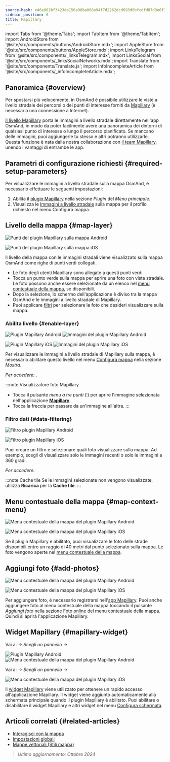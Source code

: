 ```yaml
---
source-hash: e46e862bf3423da156a08ba066e94f7d2262dcd693d6bfcdfd87d3e6f3328253
sidebar_position: 6
title: Mapillary
---
```

import Tabs from '@theme/Tabs';
import TabItem from '@theme/TabItem';
import AndroidStore from '@site/src/components/buttons/AndroidStore.mdx';
import AppleStore from '@site/src/components/buttons/AppleStore.mdx';
import LinksTelegram from '@site/src/components/_linksTelegram.mdx';
import LinksSocial from '@site/src/components/_linksSocialNetworks.mdx';
import Translate from '@site/src/components/Translate.js';
import InfoIncompleteArticle from '@site/src/components/_infoIncompleteArticle.mdx';

## Panoramica {#overview}

Per spostarsi più velocemente, in OsmAnd è possibile utilizzare le viste a livello stradale dei percorsi o dei punti di interesse forniti da [Mapillary](https://www.mapillary.com/) (è necessaria una connessione a Internet).

[Il livello Mapillary](https://www.mapillary.com/) porta le immagini a livello stradale direttamente nell'app OsmAnd, in modo da poter facilmente avere una panoramica dei dintorni di qualsiasi punto di interesse o lungo il percorso pianificato. Se mancano delle immagini, puoi aggiungerle tu stesso e altri potranno utilizzarle. Questa funzione è nata dalla nostra collaborazione con [il team Mapillary](https://www.mapillary.com/about), unendo i vantaggi di entrambe le app.

## Parametri di configurazione richiesti {#required-setup-parameters}

Per visualizzare le immagini a livello stradale sulla mappa OsmAnd, è necessario effettuare le seguenti impostazioni:

1. Abilita il [plugin Mapillary](../plugins/#enable--disable) nella sezione *Plugin* del *Menu principale*.
2. Visualizza le [Immagini a livello stradale](#enable-layer) sulla mappa per il profilo richiesto nel menu Configura mappa.

## Livello della mappa {#map-layer}

<Tabs groupId="operating-systems" queryString="current-os">

<TabItem value="android" label="Android">

![Punti del plugin Mapillary sulla mappa Android](@site/static/img/plugins/mapillary/mapillary_plugin_points_android.png)

</TabItem>

<TabItem value="ios" label="iOS">

![Punti del plugin Mapillary sulla mappa iOS](@site/static/img/plugins/mapillary/mapillary_plugin_points_ios.png)

</TabItem>

</Tabs>

Il livello della mappa con le immagini stradali viene visualizzato sulla mappa OsmAnd come righe di punti verdi collegati.

- Le foto degli utenti Mapillary sono allegate a questi punti verdi.
- Tocca un punto verde sulla mappa per aprire una foto con vista stradale. Le foto possono anche essere selezionate da un elenco nel [menu contestuale della mappa](#map-context-menu), se disponibili.
- Dopo la selezione, lo schermo dell'applicazione è diviso tra la mappa OsmAnd e le immagini a livello stradale di Mapillary.
- Puoi applicare [filtri](#data-filtering) per selezionare le foto che desideri visualizzare sulla mappa.

### Abilita livello {#enable-layer}

<Tabs groupId="operating-systems" queryString="current-os">

<TabItem value="android" label="Android">

![Plugin Mapillary Android](@site/static/img/plugins/mapillary/mapilary_enable_layer_1_andr.png) ![Immagini del plugin Mapillary Android](@site/static/img/plugins/mapillary/mapilary_enable_layer_2_andr.png)

</TabItem>

<TabItem value="ios" label="iOS">

![Plugin Mapillary iOS](@site/static/img/plugins/mapillary/Mapilary_street_level_imagery_ios.png) ![Immagini del plugin Mapillary iOS](@site/static/img/plugins/mapillary/mapillary_plugin_images_ios.png)

</TabItem>

</Tabs>

Per visualizzare le immagini a livello stradale di Mapillary sulla mappa, è necessario abilitare questo livello nel menu [Configura mappa](../map/configure-map-menu.md) nella sezione *Mostra*.

*Per accedere: <Translate ids="shared_string_menu,configure_map,street_level_imagery"/>*.

:::note Visualizzatore foto Mapillary

- Tocca il pulsante *menu a tre punti* (&#8285;) per aprire l'immagine selezionata nell'applicazione [**Mapillary**](https://www.mapillary.com/mobile-apps).
- Tocca la freccia per passare da un'immagine all'altra.
:::

### Filtro dati {#data-filtering}

<Tabs groupId="operating-systems" queryString="current-os">

<TabItem value="android" label="Android">

![Filtro plugin Mapillary Android](@site/static/img/plugins/mapillary/mapillary_config_map_filter_andr.png)

</TabItem>

<TabItem value="ios" label="iOS">

![Filtro plugin Mapillary iOS](@site/static/img/plugins/mapillary/mapillary_plugin_filter_ios.png)

</TabItem>

</Tabs>

Puoi creare un filtro e selezionare quali foto visualizzare sulla mappa. Ad esempio, scegli di visualizzare solo le immagini recenti o solo le immagini a 360 gradi.

*Per accedere: <Translate ids="shared_string_menu,configure_map,street_level_imagery"/>*

:::note Cache tile
Se le immagini selezionate non vengono visualizzate, utilizza **Ricarica** per la **Cache tile**.
:::

## Menu contestuale della mappa {#map-context-menu}

<Tabs groupId="operating-systems" queryString="current-os">

<TabItem value="android" label="Android">

![Menu contestuale della mappa del plugin Mapillary Android](@site/static/img/plugins/mapillary/mapillary_plugin_context_menu_android.png)

</TabItem>

<TabItem value="ios" label="iOS">

![Menu contestuale della mappa del plugin Mapillary iOS](@site/static/img/plugins/mapillary/mapillary_plugin_context_menu_ios.png)

</TabItem>

</Tabs>

Se il plugin Mapillary è abilitato, puoi visualizzare le foto delle strade disponibili entro un raggio di 40 metri dal punto selezionato sulla mappa. Le foto vengono aperte nel [menu contestuale della mappa](../map/map-context-menu.md#online-photos).

## Aggiungi foto {#add-photos}

<Tabs groupId="operating-systems" queryString="current-os">

<TabItem value="android" label="Android">

![Menu contestuale della mappa del plugin Mapillary Android](@site/static/img/plugins/mapillary/mapillary_add_photos_andr.png)

</TabItem>

<TabItem value="ios" label="iOS">

![Menu contestuale della mappa del plugin Mapillary iOS](@site/static/img/plugins/mapillary/mapillary_add_photos_ios.png)

</TabItem>

</Tabs>

Per aggiungere foto, è necessario registrarsi nell'[app Mapillary](https://www.mapillary.com/mobile-apps). Puoi anche aggiungere foto al menu contestuale della mappa toccando il pulsante *Aggiungi foto* nella sezione [Foto online](../map/map-context-menu.md#online-photos) del menu contestuale della mappa. Quindi si aprirà l'applicazione Mapillary.

## Widget Mapillary {#mapillary-widget}

<Tabs groupId="operating-systems" queryString="current-os">

<TabItem value="android" label="Android">

Vai a: *<Translate android="true" ids="shared_string_menu,map_widget_config,shared_string_widgets"/> → Scegli un pannello → <Translate android="true" ids="mapillary"/>*

![Plugin Mapillary Android](@site/static/img/plugins/mapillary/mapillary_widget_1_andr.png) ![Menu contestuale della mappa del plugin Mapillary Android](@site/static/img/plugins/mapillary/mapillary_widget_2_andr.png)

</TabItem>

<TabItem value="ios" label="iOS">

Vai a: *<Translate ios="true" ids="shared_string_menu,layer_map_appearance,shared_string_widgets"/> → Scegli un pannello → <Translate ios="true" ids="mapillary"/>*

![Menu contestuale della mappa del plugin Mapillary iOS](@site/static/img/plugins/mapillary/mapillary_app_activation_ios.png)

</TabItem>

</Tabs>

Il [widget Mapillary](../widgets/info-widgets.md#mapillary-widget) viene utilizzato per ottenere un rapido accesso all'applicazione Mapillary. Il widget viene aggiunto automaticamente alla schermata principale quando il plugin Mapillary è abilitato. Puoi abilitare o disabilitare il widget Mapillary e altri widget nel menu [Configura schermata](../widgets/configure-screen.md).

## Articoli correlati {#related-articles}

- [Interagisci con la mappa](../../user/map/interact-with-map.md)
- [Impostazioni globali](../../user/personal/global-settings.md)
- [Mappe vettoriali (Stili mappa)](../../user/map/vector-maps.md)

> *Ultimo aggiornamento: Ottobre 2024*
